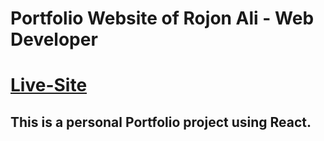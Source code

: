 # Portfolio Website of Rojon Ali - Web Developer

# [Live-Site](https://rojon.netlify.app/)

## This is a personal Portfolio project using React.

